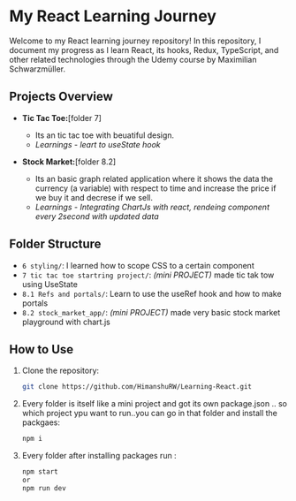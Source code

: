 # My React Learning Journey

Welcome to my React learning journey repository! In this repository, I document my progress as I learn React, its hooks, Redux, TypeScript, and other related technologies through the Udemy course by Maximilian Schwarzmüller.

## Projects Overview
 
- **Tic Tac Toe:**[folder 7]
  - Its an tic tac toe with beuatiful design.
  - *Learnings - leart to useState hook*

- **Stock Market:**[folder 8.2]
  - Its an basic graph related application where it shows the data the currency (a variable) with respect to time and increase the price if we buy it and decrese if we sell.
  - *Learnings - Integrating ChartJs with react, rendeing component every 2second with updated data*

## Folder Structure

- `6 styling/`: I learned how to scope CSS to a certain component
- `7 tic tac toe startring project/`: *(mini PROJECT)* made tic tak tow using UseState
- `8.1 Refs and portals/`: Learn to use the useRef hook and how to make portals
- `8.2 stock_market_app/`: *(mini PROJECT)* made very basic stock market playground with chart.js

## How to Use

1. Clone the repository:

   ```bash
   git clone https://github.com/HimanshuRW/Learning-React.git
2. Every folder is itself like a mini project and got its own package.json .. so which project ypu want to run..you can go in that folder and install the packgaes: 

   ```bash
   npm i
3. Every folder after installing packages run : 

   ```bash
   npm start
   or
   npm run dev
